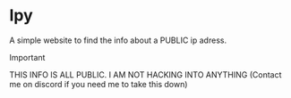 # Ipy
A simple website to find the info about a PUBLIC ip adress. 

> [!IMPORTANT]
> THIS INFO IS ALL PUBLIC. I AM NOT HACKING INTO ANYTHING
> (Contact me on discord if you need me to take this down)
